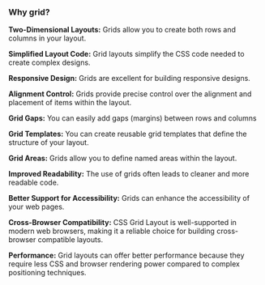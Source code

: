 ### Why grid?

**Two-Dimensional Layouts:** Grids allow you to create both rows and columns in your layout.

**Simplified Layout Code:** Grid layouts simplify the CSS code needed to create complex designs.

**Responsive Design:** Grids are excellent for building responsive designs.

**Alignment Control:** Grids provide precise control over the alignment and placement of items within the layout.

**Grid Gaps:** You can easily add gaps (margins) between rows and columns

**Grid Templates:** You can create reusable grid templates that define the structure of your layout.

**Grid Areas:** Grids allow you to define named areas within the layout.

**Improved Readability:** The use of grids often leads to cleaner and more readable code.

**Better Support for Accessibility:** Grids can enhance the accessibility of your web pages. 

**Cross-Browser Compatibility:** CSS Grid Layout is well-supported in modern web browsers, making it a reliable choice for building cross-browser compatible layouts.

**Performance:** Grid layouts can offer better performance because they require less CSS and browser rendering power compared to complex positioning techniques.
